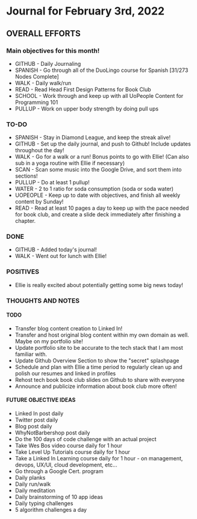 # Journal for February 3rd, 2022 

## OVERALL EFFORTS

### Main objectives for this month!

- GITHUB - Daily Journaling
- SPANISH - Go through all of the DuoLingo course for Spanish [31/273 Nodes Complete]
- WALK - Daily walk/run
- READ - Read Head First Design Patterns for Book Club
- SCHOOL - Work through and keep up with all UoPeople Content for Programming 101
- PULLUP - Work on upper body strength by doing pull ups

### TO-DO

- SPANISH - Stay in Diamond League, and keep the streak alive!
- GITHUB - Set up the daily journal, and push to Github! Include updates throughout the day!
- WALK - Go for a walk or a run! Bonus points to go with Ellie! (Can also sub in a yoga routine with Ellie if necessary)
- SCAN - Scan some music into the Google Drive, and sort them into sections!
- PULLUP - Do at least 1 pullup!
- WATER - 2 to 1 ratio for soda consumption (soda or soda water)
- UOPEOPLE - Keep up to date with objectives, and finish all weekly content by Sunday!
- READ - Read at least 10 pages a day to keep up with the pace needed for book club, and create a slide deck immediately after finishing a chapter.

### DONE

- GITHUB - Added today's journal!
- WALK - Went out for lunch with Ellie!

### POSITIVES

- Ellie is really excited about potentially getting some big news today!

### THOUGHTS AND NOTES

#### TODO

- Transfer blog content creation to Linked In!
- Transfer and host original blog content within my own domain as well. Maybe on my portfolio site!
- Update portfolio site to be accurate to the tech stack that I am most familiar with.
- Update Github Overview Section to show the "secret" splashpage
- Schedule and plan with Ellie a time period to regularly clean up and polish our resumes and linked in profiles
- Rehost tech book book club slides on Github to share with everyone
- Announce and publicize information about book club more often!

#### FUTURE OBJECTIVE IDEAS

- Linked In post daily
- Twitter post daily
- Blog post daily
- WhyNotBarbershop post daily
- Do the 100 days of code challenge with an actual project
- Take Wes Bos video course daily for 1 hour
- Take Level Up Tutorials course daily for 1 hour
- Take a Linked In Learning course daily for 1 hour - on management, devops, UX/UI, cloud development, etc...
- Go through a Google Cert. program
- Daily planks
- Daily run/walk
- Daily meditation
- Daily brainstorming of 10 app ideas
- Daily typing challenges
- 5 algorithm challenges a day
